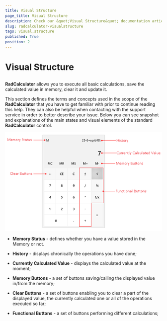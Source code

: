 ```yaml
---
title: Visual Structure
page_title: Visual Structure
description: Check our &quot;Visual Structure&quot; documentation article for the RadCalculator {{ site.framework_name }} control.
slug: radcalculator-visualstructure
tags: visual,structure
published: True
position: 2
---
```


# Visual Structure



## 

__RadCalculator__ allows you to execute all basic calculations, save the calculated value in memory, clear it and update it.
			  

This section defines the terms and concepts used in the scope of the __RadCalculator__ that you have to get familiar with prior to continue reading this help. They can also be helpful when contacting with the support service in order to better describe your issue. Below you can see snapshot and explanations of the main states and visual elements of the standard __RadCalculator__ control.
			  
![Rad Calculator-Visual Structure](images/RadCalculator-VisualStructure.png)

* __Memory Status__ - defines whether you have a value stored in the Memory or not.
				  

* __History__ - displays chronically the operations you have done;
				  

* __Currently Calculated Value__ - displays the calculated value at the moment;
				  

* __Memory Buttons__ - a set of buttons saving/calling the displayed value in/from the memory;
				  

* __Clear Buttons__ - a set of buttons enabling you to clear a part of the displayed value, the currently calculated one or all of the operations executed so far;
				  

* __Functional Buttons__ - a set of buttons performing different calculations;
				  
